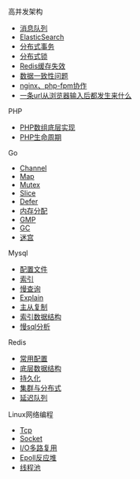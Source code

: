 高并发架构
* [消息队列](高并发架构/消息队列.md)
* [ElasticSearch](高并发架构/搜索引擎-ES.md)
* [分布式事务](高并发架构/分布式事务.md)
* [分布式锁](高并发架构/分布式锁.md)
* [Redis缓存失效](高并发架构/redis缓存击穿、雪崩、穿透.md)
* [数据一致性问题](高并发架构/数据库与缓存双写不一致的问题.md)
* [nginx、php-fpm协作](高并发架构/详细解析nginx、php-fpm、php是如何协作的.md)
* [一条url从浏览器输入后都发生来什么](高并发架构/一条url从浏览器输入后都发生来什么.md)

PHP

* [PHP数组底层实现](PHP/PHP数组底层实现.md)
* [PHP生命周期](PHP/PHP生命周期.md)

Go
* [Channel](Go/深入理解Go-channel.md)
* [Map](Go/深入理解Go-Map.md)
* [Mutex](Go/深入理解Go-mutex.md)
* [Slice](Go/深入理解Go-slice.md)
* [Defer](Go/深入理解Go语言-Defer.md)
* [内存分配](Go/深入理解Go语言-内存分配.md)
* [GMP](Go/深入理解Go语言-协程调度原理.md)
* [GC](Go/深入理解Go语言-垃圾回收原理-GC.md)
* [迷宫](Go/Go-迷宫-广度优先算法.md)

Mysql

* [配置文件](Mysql/mysql-配置文件解析.md)
* [索引](Mysql/mysql-索引.md)
* [慢查询](Mysql/mysql-慢查询日志.md)
* [Explain](Mysql/mysql-SQL性能分析-查询计划字段解析.md)
* [主从复制](Mysql/mysql-主从复制.md)
* [索引数据结构](Mysql/Mysql索引为什么用B-树而不是平衡二叉树.md)
* [慢sql分析](Mysql/分析为什么一条sql执行很慢.md)

 Redis
 
* [常用配置](Redis/redis常用配置.md)
* [底层数据结构](Redis/redis-跳跃表.md)
* [持久化](Redis/redis-持久化.md)
* [集群与分布式](Redis/redis集群与分布式.md)
* [延迟队列](Redis/手写redis延时队列.md)

Linux网络编程

* [Tcp](Linux网络编程/linux网络编程-1-tcp.md)
* [Socket](Linux网络编程/linux网络编程-2-socket.md)
* [I/O多路复用](Linux网络编程/linux网络编程-4-多路I-O复用.md)
* [Epoll反应堆](Linux网络编程/linux网络编程-6-epoll反应堆.md)
* [线程池](Linux网络编程/linux网络编程-7-线程池.md)